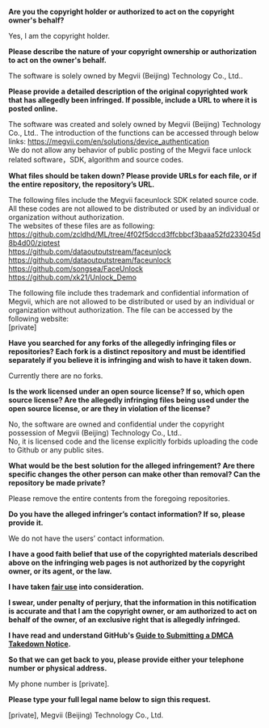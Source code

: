 **Are you the copyright holder or authorized to act on the copyright owner's behalf?**  
  
Yes, I am the copyright holder.  
  
**Please describe the nature of your copyright ownership or authorization to act on the owner's behalf.**  
  
The software is solely owned by Megvii (Beijing) Technology Co., Ltd..  
  
**Please provide a detailed description of the original copyrighted work that has allegedly been infringed. If possible, include a URL to where it is posted online.**  
  
The software was created and solely owned by Megvii (Beijing) Technology Co., Ltd.. The introduction of the functions can be accessed through below links: https://megvii.com/en/solutions/device_authentication  
We do not allow any behavior of public posting of the Megvii face unlock related software，SDK, algorithm and source codes.  
  
**What files should be taken down? Please provide URLs for each file, or if the entire repository, the repository’s URL.**  
  
The following files include the Megvii faceunlock SDK related source code. All these codes are not allowed to be distributed or used by an individual or organization without authorization.  
The websites of these files are as following:  
https://github.com/zcldhd/ML/tree/4f02f5dccd3ffcbbcf3baaa52fd233045d8b4d00/ziptest    
https://github.com/dataoutputstream/faceunlock  
https://github.com/dataoutputstream/faceunlock  
https://github.com/songsea/FaceUnlock  
https://github.com/xk21/Unlock_Demo  
  
The following file include thes trademark and confidential information of Megvii, which are not allowed to be distributed or used by an individual or organization without authorization. The file can be accessed by the following website:  
[private]    
  
**Have you searched for any forks of the allegedly infringing files or repositories? Each fork is a distinct repository and must be identified separately if you believe it is infringing and wish to have it taken down.**  
  
Currently there are no forks.  
  
**Is the work licensed under an open source license? If so, which open source license? Are the allegedly infringing files being used under the open source license, or are they in violation of the license?**  
  
No, the software are owned and confidential under the copyright possession of Megvii (Beijing) Technology Co., Ltd..  
No, it is licensed code and the license explicitly forbids uploading the code to Github or any public sites.  
  
**What would be the best solution for the alleged infringement? Are there specific changes the other person can make other than removal? Can the repository be made private?**  
  
Please remove the entire contents from the foregoing repositories.  
  
**Do you have the alleged infringer’s contact information? If so, please provide it.**  
  
We do not have the users’ contact information.  
  
**I have a good faith belief that use of the copyrighted materials described above on the infringing web pages is not authorized by the copyright owner, or its agent, or the law.**  
  
**I have taken <a href="https://www.lumendatabase.org/topics/22">fair use</a> into consideration.**  
  
**I swear, under penalty of perjury, that the information in this notification is accurate and that I am the copyright owner, or am authorized to act on behalf of the owner, of an exclusive right that is allegedly infringed.**  
  
**I have read and understand GitHub's <a href="https://help.github.com/articles/guide-to-submitting-a-dmca-takedown-notice/">Guide to Submitting a DMCA Takedown Notice</a>.**  
  
**So that we can get back to you, please provide either your telephone number or physical address.**  
  
My phone number is [private].    
  
**Please type your full legal name below to sign this request.**  
  
[private], Megvii (Beijing) Technology Co., Ltd.    
